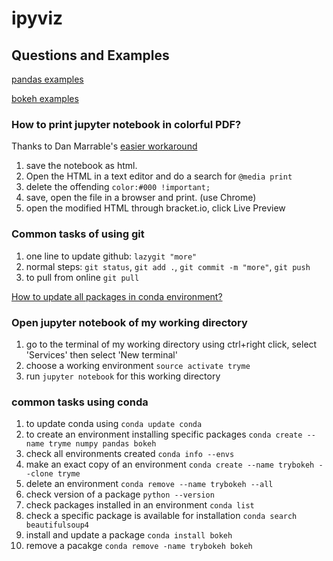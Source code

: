 # ipyviz

## Questions and Examples
[pandas examples](https://github.com/EmbraceLife/ipyviz/blob/master/pandas_examples.md)     

[bokeh examples](https://github.com/EmbraceLife/ipyviz/blob/master/bokeh_example.md)


### How to print jupyter notebook in colorful PDF?
Thanks to Dan Marrable's [easier workaround](https://github.com/jupyter/notebook/issues/840)
1. save the notebook as html.    
2. Open the HTML in a text editor and do a search for `@media print`    
3. delete the offending `color:#000 !important;`     
4. save, open the file in a browser and print. (use Chrome)   
5. open the modified HTML through bracket.io, click Live Preview      




### Common tasks of using git
1. one line to update github: `lazygit "more"`   
2. normal steps: `git status`, `git add .`, `git commit -m "more"`, `git push`    
3. to pull from online `git pull`


[How to update all packages in conda environment?](http://conda.pydata.org/docs/test-drive.html)    

### Open jupyter notebook of my working directory
1. go to the terminal of my working directory using ctrl+right click, select 'Services' then select 'New terminal'    
2. choose a working environment `source activate tryme`
3. run `jupyter notebook` for this working directory

### common tasks using conda
1. to update conda using `conda update conda`   
2. to create an environment installing specific packages `conda create --name tryme numpy pandas bokeh`    
3. check all environments created `conda info --envs`      
4. make an exact copy of an environment `conda create --name trybokeh --clone tryme`    
5. delete an environment `conda remove --name trybokeh --all`     
6. check version of a package `python --version`   
7. check packages installed in an environment `conda list`    
8. check a specific package is available for installation `conda search beautifulsoup4`    
9. install and update a package `conda install bokeh`    
10. remove a pacakge `conda remove -name trybokeh bokeh`    
